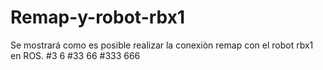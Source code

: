 # Remap-y-robot-rbx1
Se mostrará como es posible realizar la conexiòn remap con el robot rbx1 en ROS.
#3
6
#33
66
#333
666
#

#

#
